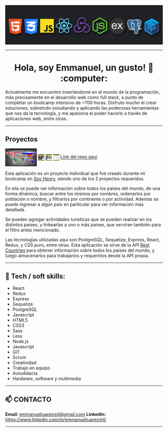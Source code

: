 <img src='./Technologies.jpeg' />

---

<h1 align="center"> Hola, soy Emmanuel, un gusto! 👋 :computer: </h1>

Actualmente me encuentro insertándome en el mundo de la programación, más precisamente en el desarrollo web como full stack, a punto de completar un bootcamp intensivo de +700 horas. Disfruto mucho el crear soluciones, sobretodo estudiando y aplicando las poderosas herramientas que nos da la tecnología, y me apasiona el poder hacerlo a través de aplicaciones web, entre otras.

---
## Proyectos

<img align="center" src="./PI 1.png" height="20%" width="20%" />
<img align="center" src="./PI 2.png" height="20" width="20" />
<img align="center" src="./PI 3.png" height="20" width="20" />
<img align="center" src="./PI 4.png" height="20" width="20" />
<a href="https://github.com/emmanueljuarezmil/PI-Countries-FT13" target="blank">Link del repo aquí</a>

<p>Esta aplicación es un proyecto individual que fue creado durante mi bootcamp en <a href="https://www.soyhenry.com" target="_blank">Soy Henry</a>, siendo uno de los 2 proyectos requeridos.</p>
<p>En ella se puede ver información sobre todos los paises del mundo, de una forma dinámica, buscar entre los mismos por nombres, ordenarlos por población o nombre, y filtrarlos por continente o por actividad. Además se puede ingresar a algún país en particular para ver información más detallada.</p>
<p>Se pueden agregar actividades turisticas que se pueden realizar en los distintos paises, y linkearlas a uno o más paises, que serviran también para el filtro antes mencionado.</p>
<p>Las tecnologías utilizadas aqui son PostgreSQL, Sequelize, Express, React, Redux, y CSS puro, entre otras. Esta aplicación se sirve de la API <a href="https://restcountries.eu/" target="_blank">Rest Countries</a> para obtener información sobre todos los paises del mundo, y luego almacenarlos para trabajarlos y requerirlos desde la API propia.</p>

---
## 🚀 Tech / soft skills: 
- React 
- Redux
- Express
- Sequelize
- PostgreSQL
- Javascript
- HTML5
- CSS3
- Sass
- Less
- Node.js
- Javascript
- GIT
- Scrum
- Creatividad
- Trabajo en equipo
- Autodidacta
- Hardware, software y multimedia

---
## 📫 CONTACTO

**Email:** emmanueljuarezmil@gmail.com
**LinkedIn:** <a href="https://www.linkedin.com/in/emmanueljuarezmil/" target="blank">https://www.linkedin.com/in/emmanueljuarezmil/</a>

---
